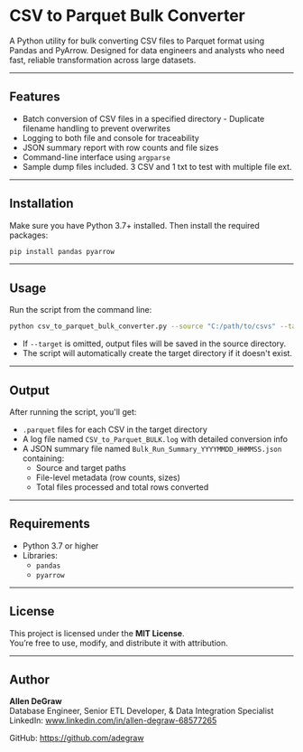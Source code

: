 # CSV to Parquet Bulk Converter

A Python utility for bulk converting CSV files to Parquet format using Pandas and PyArrow. Designed for data engineers and analysts who need fast, reliable transformation across large datasets.

---

## Features

- Batch conversion of CSV files in a specified directory
-️ Duplicate filename handling to prevent overwrites
- Logging to both file and console for traceability
- JSON summary report with row counts and file sizes
- Command-line interface using `argparse`
- Sample dump files included. 3 CSV and 1 txt to test with multiple file ext.

---

## Installation

Make sure you have Python 3.7+ installed. Then install the required packages:

```bash
pip install pandas pyarrow
```

---

## Usage

Run the script from the command line:

```bash
python csv_to_parquet_bulk_converter.py --source "C:/path/to/csvs" --target "C:/path/to/output"
```

- If `--target` is omitted, output files will be saved in the source directory.
- The script will automatically create the target directory if it doesn't exist.

---

## Output

After running the script, you'll get:

- `.parquet` files for each CSV in the target directory
- A log file named `CSV_to_Parquet_BULK.log` with detailed conversion info
- A JSON summary file named `Bulk_Run_Summary_YYYYMMDD_HHMMSS.json` containing:
  - Source and target paths
  - File-level metadata (row counts, sizes)
  - Total files processed and total rows converted

---

## Requirements

- Python 3.7 or higher
- Libraries:
  - `pandas`
  - `pyarrow`

---

## License

This project is licensed under the **MIT License**.  
You’re free to use, modify, and distribute it with attribution.

---

## Author
**Allen DeGraw**  
Database Engineer, Senior ETL Developer, & Data Integration Specialist  
LinkedIn: www.linkedin.com/in/allen-degraw-68577265  

GitHub: https://github.com/adegraw  
